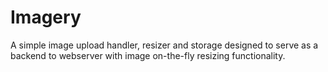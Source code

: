 Imagery
=============

A simple image upload handler, resizer and storage designed to serve as a backend to webserver with image on-the-fly resizing functionality.
